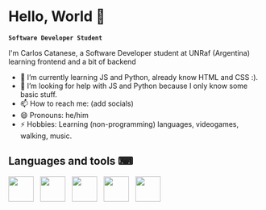 # Hello, World 👾

**`Software Developer Student`**

I'm Carlos Catanese, a Software Developer student at UNRaf (Argentina) learning frontend and a bit of backend

<!--
**ccatanese0/ccatanese0** is a ✨ _special_ ✨ repository because its `README.md` (this file) appears on your GitHub profile.
-->


- 🌱 I’m currently learning JS and Python, already know HTML and CSS :).
- 🤔 I’m looking for help with JS and Python because I only know some basic stuff.
- 📫 How to reach me: (add socials)
- 😄 Pronouns: he/him
- ⚡ Hobbies: Learning (non-programming) languages, videogames, walking, music. 



## Languages and tools ⌨

<img align="left" style="padding-right:10px;" width="50px" src="https://cdn.jsdelivr.net/gh/devicons/devicon/icons/visualstudio/visualstudio-plain.svg"/>
<img align="left" style="padding-right:10px;" width="50px" src="https://cdn.jsdelivr.net/gh/devicons/devicon/icons/css3/css3-plain.svg"/>
<img align="left" style="padding-right:10px;" width="50px" src="https://cdn.jsdelivr.net/gh/devicons/devicon/icons/html5/html5-plain.svg"/>
<img align="left" style="padding-right:10px;" width="50px" src="https://cdn.jsdelivr.net/gh/devicons/devicon/icons/javascript/javascript-plain.svg"/>
<img align="left" style="padding-right:10px;" width="50px" src="https://cdn.jsdelivr.net/gh/devicons/devicon/icons/python/python-original.svg"/>
